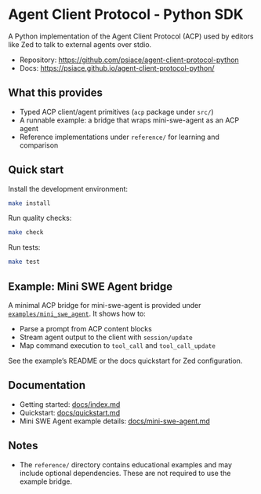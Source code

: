 # Agent Client Protocol - Python SDK

A Python implementation of the Agent Client Protocol (ACP) used by editors like Zed to talk to external agents over stdio.

- Repository: https://github.com/psiace/agent-client-protocol-python
- Docs: https://psiace.github.io/agent-client-protocol-python/

## What this provides

- Typed ACP client/agent primitives (`acp` package under `src/`)
- A runnable example: a bridge that wraps mini-swe-agent as an ACP agent
- Reference implementations under `reference/` for learning and comparison

## Quick start

Install the development environment:

```bash
make install
```

Run quality checks:

```bash
make check
```

Run tests:

```bash
make test
```

## Example: Mini SWE Agent bridge

A minimal ACP bridge for mini-swe-agent is provided under [`examples/mini_swe_agent`](file:///Users/psiace/OSS/agent-client-protocol-python/examples/mini_swe_agent/README.md). It shows how to:

- Parse a prompt from ACP content blocks
- Stream agent output to the client with `session/update`
- Map command execution to `tool_call` and `tool_call_update`

See the example’s README or the docs quickstart for Zed configuration.

## Documentation

- Getting started: [docs/index.md](docs/index.md)
- Quickstart: [docs/quickstart.md](docs/quickstart.md)
- Mini SWE Agent example details: [docs/mini-swe-agent.md](docs/mini-swe-agent.md)

## Notes

- The `reference/` directory contains educational examples and may include optional dependencies. These are not required to use the example bridge.
